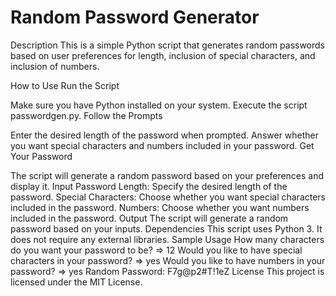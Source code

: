 # Random Password Generator
Description
This is a simple Python script that generates random passwords based on user preferences for length, inclusion of special characters, and inclusion of numbers.

How to Use
Run the Script

Make sure you have Python installed on your system.
Execute the script passwordgen.py.
Follow the Prompts

Enter the desired length of the password when prompted.
Answer whether you want special characters and numbers included in your password.
Get Your Password

The script will generate a random password based on your preferences and display it.
Input
Password Length: Specify the desired length of the password.
Special Characters: Choose whether you want special characters included in the password.
Numbers: Choose whether you want numbers included in the password.
Output
The script will generate a random password based on your inputs.
Dependencies
This script uses Python 3.
It does not require any external libraries.
Sample Usage
How many characters do you want your password to be?
=> 12
Would you like to have special characters in your password?
=> yes
Would you like to have numbers in your password?
=> yes
Random Password: F7g@p2#T!1eZ
License
This project is licensed under the MIT License.
